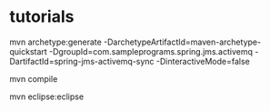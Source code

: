 # tutorials

mvn archetype:generate -DarchetypeArtifactId=maven-archetype-quickstart -DgroupId=com.sampleprograms.spring.jms.activemq -DartifactId=spring-jms-activemq-sync -DinteractiveMode=false

mvn compile

mvn eclipse:eclipse
